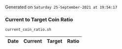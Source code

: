 Generated on `Saturday 25-September-2021 at 19:54:17`

### Current to Target Coin Ratio
`current_coin_ratio.sh`

Date|Current|Target|Ratio
---|---|---|---
